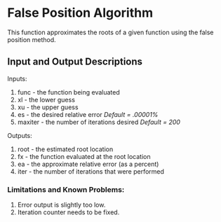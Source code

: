 # False Position Algorithm
This function approximates the roots of a given function using the false
position method. 

## Input and Output Descriptions

Inputs:

1. func - the function being evaluated
2. xl - the lower guess
3. xu - the upper guess
4. es - the desired relative error            *Default = .00001%*
5. maxiter - the number of iterations desired *Default = 200*

Outputs:

1. root - the estimated root location
2. fx - the function evaluated at the root location
3. ea - the approximate relative error (as a percent)
4. iter - the number of iterations that were performed
        
### Limitations and Known Problems:
1. Error output is slightly too low. 
2. Iteration counter needs to be fixed. 

      
  
